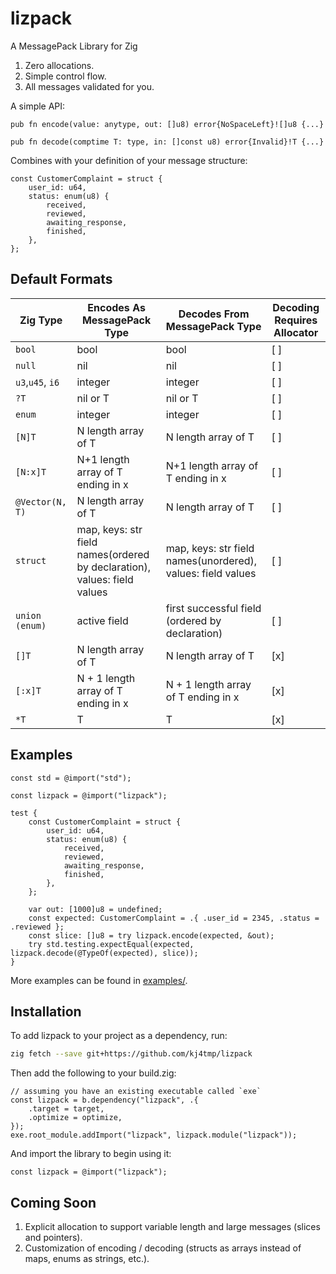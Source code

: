 # lizpack

A MessagePack Library for Zig

1. Zero allocations.
1. Simple control flow.
1. All messages validated for you.

A simple API:

```zig
pub fn encode(value: anytype, out: []u8) error{NoSpaceLeft}![]u8 {...}

pub fn decode(comptime T: type, in: []const u8) error{Invalid}!T {...}
```

Combines with your definition of your message structure:

```zig
const CustomerComplaint = struct {
    user_id: u64,
    status: enum(u8) {
        received,
        reviewed,
        awaiting_response,
        finished,
    },
};
```

## Default Formats

| Zig Type         | Encodes As MessagePack Type                                              | Decodes From MessagePack Type                               | Decoding Requires Allocator |
| ---------------- | ------------------------------------------------------------------------ | ----------------------------------------------------------- | --------------------------- |
| `bool`           | bool                                                                     | bool                                                        | [ ]                         |
| `null`           | nil                                                                      | nil                                                         | [ ]                         |
| `u3`,`u45`, `i6` | integer                                                                  | integer                                                     | [ ]                         |
| `?T`             | nil or T                                                                 | nil or T                                                    | [ ]                         |
| `enum`           | integer                                                                  | integer                                                     | [ ]                         |
| `[N]T`           | N length array of T                                                      | N length array of T                                         | [ ]                         |
| `[N:x]T`         | N+1 length array of T ending in x                                        | N+1 length array of T ending in x                           | [ ]                         |
| `@Vector(N, T)`  | N length array of T                                                      | N length array of T                                         | [ ]                         |
| `struct`         | map, keys: str field names(ordered by declaration), values: field values | map, keys: str field names(unordered), values: field values | [ ]                         |
| `union (enum)`   | active field                                                             | first successful field (ordered by declaration)             | [ ]                         |
| `[]T`            | N length array of T                                                      | N length array of T                                         | [x]                         |
| `[:x]T`          | N + 1 length array of T ending in x                                      | N + 1 length array of T ending in x                         | [x]                         |
| `*T`             | T                                                                        | T                                                           | [x]                         |

## Examples

```zig
const std = @import("std");

const lizpack = @import("lizpack");

test {
    const CustomerComplaint = struct {
        user_id: u64,
        status: enum(u8) {
            received,
            reviewed,
            awaiting_response,
            finished,
        },
    };

    var out: [1000]u8 = undefined;
    const expected: CustomerComplaint = .{ .user_id = 2345, .status = .reviewed };
    const slice: []u8 = try lizpack.encode(expected, &out);
    try std.testing.expectEqual(expected, lizpack.decode(@TypeOf(expected), slice));
}

```

More examples can be found in [examples/](/examples/).

## Installation

To add lizpack to your project as a dependency, run:

```sh
zig fetch --save git+https://github.com/kj4tmp/lizpack
```

Then add the following to your build.zig:

```zig
// assuming you have an existing executable called `exe`
const lizpack = b.dependency("lizpack", .{
    .target = target,
    .optimize = optimize,
});
exe.root_module.addImport("lizpack", lizpack.module("lizpack"));
```

And import the library to begin using it:

```zig
const lizpack = @import("lizpack");
```

## Coming Soon

1. Explicit allocation to support variable length and large messages (slices and pointers).
1. Customization of encoding / decoding (structs as arrays instead of maps, enums as strings, etc.).
